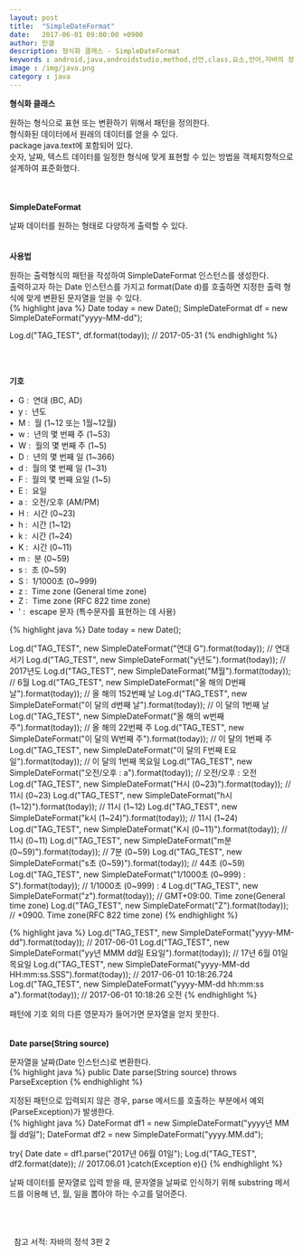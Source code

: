 ```yaml
---
layout: post
title:  "SimpleDateFormat"
date:   2017-06-01 09:00:00 +0900
author: 민갤
description: 형식화 클래스 - SimpleDateFormat
keywords : android,java,androidstudio,method,선언,class,요소,언어,자바의 정석,프로그래밍,형식화 클래스,java.text,SimpleDateFormat,형식화,패턴,날짜
image : /img/java.png
category : java
---
```

<div><strong class="h2">형식화 클래스</strong></div><p></p>
<div>원하는 형식으로 표현 또는 변환하기 위해서 패턴을 정의한다.</div>
<div>형식화된 데이터에서 원래의 데이터를 얻을 수 있다.</div>
<div><span class="red">package java.text</span>에 포함되어 있다.</div>
<div>숫자, 날짜, 텍스트 데이터를 일정한 형식에 맞게 표현할 수 있는 방법을 객체지향적으로 설계하여 표준화했다.</div>
<br>
<br>
<br>

<div><strong class="h2">SimpleDateFormat</strong></div><p></p>
<div>날짜 데이터를 원하는 형태로 다양하게 출력할 수 있다.</div>
<br>
<br>

<div><strong>사용법</strong></div><p></p>
<div>원하는 출력형식의 패턴을 작성하여 SimpleDateFormat 인스턴스를 생성한다.</div>
<div>출력하고자 하는 Date 인스턴스를 가지고 format(Date d)를 호출하면 지정한 출력 형식에 맞게 변환된 문자열을 얻을 수 있다.</div>
{% highlight java %}
Date today = new Date();
SimpleDateFormat df = new SimpleDateFormat("yyyy-MM-dd");

Log.d("TAG_TEST", df.format(today));        // 2017-05-31
{% endhighlight %}<p></p>
<br>
<br>

<div><strong>기호</strong></div><p></p>
<div>&#149;&nbsp; G :&nbsp; 연대 (BC, AD)</div>
<div>&#149;&nbsp; y :&nbsp; 년도</div>
<div>&#149;&nbsp; M :&nbsp; 월 (1~12 또는 1월~12월)</div>
<div>&#149;&nbsp; w :&nbsp; 년의 몇 번째 주 (1~53)</div>
<div>&#149;&nbsp; W :&nbsp; 월의 몇 번째 주 (1~5)</div>
<div>&#149;&nbsp; D :&nbsp; 년의 몇 번째 일 (1~366)</div>
<div>&#149;&nbsp; d :&nbsp; 월의 몇 번째 일 (1~31)</div>
<div>&#149;&nbsp; F :&nbsp; 월의 몇 번째 요일 (1~5)</div>
<div>&#149;&nbsp; E :&nbsp; 요일</div>
<div>&#149;&nbsp; a :&nbsp; 오전/오후 (AM/PM)</div>
<div>&#149;&nbsp; H :&nbsp; 시간 (0~23)</div>
<div>&#149;&nbsp; h :&nbsp; 시간 (1~12)</div>
<div>&#149;&nbsp; k :&nbsp; 시간 (1~24)</div>
<div>&#149;&nbsp; K :&nbsp; 시간 (0~11)</div>
<div>&#149;&nbsp; m :&nbsp; 분 (0~59)</div>
<div>&#149;&nbsp; s :&nbsp; 초 (0~59)</div>
<div>&#149;&nbsp; S :&nbsp; 1/1000초 (0~999)</div>
<div>&#149;&nbsp; z :&nbsp; Time zone (General time zone)</div>
<div>&#149;&nbsp; Z :&nbsp; Time zone (RFC 822 time zone)</div>
<div>&#149;&nbsp; ' :&nbsp; escape 문자 (특수문자를 표현하는 데 사용)</div>

{% highlight java %}
Date today = new Date();

Log.d("TAG_TEST", new SimpleDateFormat("연대 G").format(today));                  // 연대 서기
Log.d("TAG_TEST", new SimpleDateFormat("y년도").format(today));                   // 2017년도
Log.d("TAG_TEST", new SimpleDateFormat("M월").format(today));                     // 6월
Log.d("TAG_TEST", new SimpleDateFormat("올 해의 D번째 날").format(today));        // 올 해의 152번째 날
Log.d("TAG_TEST", new SimpleDateFormat("이 달의 d번째 날").format(today));        // 이 달의 1번째 날
Log.d("TAG_TEST", new SimpleDateFormat("올 해의 w번째 주").format(today));        // 올 해의 22번째 주
Log.d("TAG_TEST", new SimpleDateFormat("이 달의 W번째 주").format(today));        // 이 달의 1번째 주
Log.d("TAG_TEST", new SimpleDateFormat("이 달의 F번째 E요일").format(today));     // 이 달의 1번째 목요일
Log.d("TAG_TEST", new SimpleDateFormat("오전/오후 : a").format(today));           // 오전/오후 : 오전
Log.d("TAG_TEST", new SimpleDateFormat("H시 (0~23)").format(today));              // 11시 (0~23)
Log.d("TAG_TEST", new SimpleDateFormat("h시 (1~12)").format(today));              // 11시 (1~12)
Log.d("TAG_TEST", new SimpleDateFormat("k시 (1~24)").format(today));              // 11시 (1~24)
Log.d("TAG_TEST", new SimpleDateFormat("K시 (0~11)").format(today));              // 11시 (0~11)
Log.d("TAG_TEST", new SimpleDateFormat("m분 (0~59)").format(today));              // 7분 (0~59)
Log.d("TAG_TEST", new SimpleDateFormat("s초 (0~59)").format(today));              // 44초 (0~59)
Log.d("TAG_TEST", new SimpleDateFormat("1/1000초 (0~999) : S").format(today));    // 1/1000초 (0~999) : 4
Log.d("TAG_TEST", new SimpleDateFormat("z").format(today));                       // GMT+09:00. Time zone(General time zone)
Log.d("TAG_TEST", new SimpleDateFormat("Z").format(today));                       // +0900. Time zone(RFC 822 time zone)
{% endhighlight %}<p></p>
{% highlight java %}
Log.d("TAG_TEST", new SimpleDateFormat("yyyy-MM-dd").format(today));                      // 2017-06-01
Log.d("TAG_TEST", new SimpleDateFormat("yy년 MMM dd일 E요일").format(today));             // 17년 6월 01일 목요일
Log.d("TAG_TEST", new SimpleDateFormat("yyyy-MM-dd HH:mm:ss.SSS").format(today));         // 2017-06-01 10:18:26.724
Log.d("TAG_TEST", new SimpleDateFormat("yyyy-MM-dd hh:mm:ss a").format(today));           // 2017-06-01 10:18:26 오전
{% endhighlight %}<p></p>
<div>패턴에 기호 외의 다른 영문자가 들어가면 문자열을 얻지 못한다.</div>
<br>
<br>

<div><strong>Date parse(String source)</strong></div><p></p>
<div>문자열을 날짜(Date 인스턴스)로 변환한다.</div>
{% highlight java %}
public Date parse(String source) throws ParseException
{% endhighlight %}<p></p>
<div>지정된 패턴으로 입력되지 않은 경우, parse 메서드를 호출하는 부분에서 예외(ParseException)가 발생한다.</div>
{% highlight java %}
DateFormat df1 = new SimpleDateFormat("yyyy년 MM월 dd일");
DateFormat df2 = new SimpleDateFormat("yyyy.MM.dd");

try{
    Date date = df1.parse("2017년 06월 01일");
    Log.d("TAG_TEST", df2.format(date));                      // 2017.06.01
}catch(Exception e){}
{% endhighlight %}<p></p>
<div>날짜 데이터를 문자열로 입력 받을 때, 문자열을 날짜로 인식하기 위해 substring 메서드를 이용해 년, 월, 일을 뽑아야 하는 수고를 덜어준다.</div>
<br>
<br>
<br>

&#149;&nbsp; 참고 서적: 자바의 정석 3판 2
